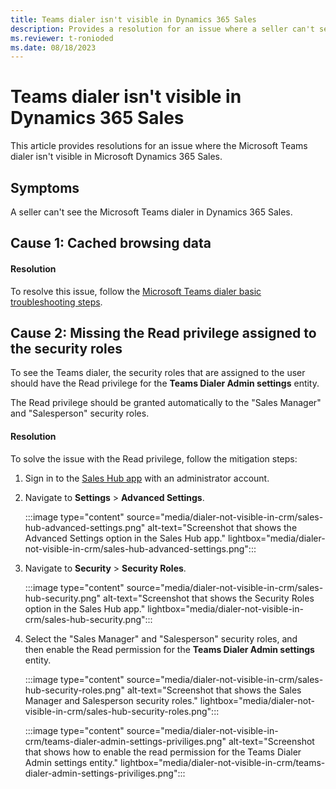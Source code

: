 ```yaml
---
title: Teams dialer isn't visible in Dynamics 365 Sales
description: Provides a resolution for an issue where a seller can't see the Microsoft Teams dialer in Dynamics 365 Sales due to cached browsing data or the Read privilege.
ms.reviewer: t-ronioded
ms.date: 08/18/2023
---
```

# Teams dialer isn't visible in Dynamics 365 Sales

This article provides resolutions for an issue where the Microsoft Teams dialer isn't visible in Microsoft Dynamics 365 Sales.

## Symptoms

A seller can't see the Microsoft Teams dialer in Dynamics 365 Sales.

## Cause 1: Cached browsing data

#### Resolution

To resolve this issue, follow the [Microsoft Teams dialer basic troubleshooting steps](dialer-basic-troubleshooting.md).

## Cause 2: Missing the Read privilege assigned to the security roles

To see the Teams dialer, the security roles that are assigned to the user should have the Read privilege for the **Teams Dialer Admin settings** entity.

The Read privilege should be granted automatically to the "Sales Manager" and "Salesperson" security roles.

#### Resolution

To solve the issue with the Read privilege, follow the mitigation steps:

1. Sign in to the [Sales Hub app](/dynamics365/sales/intro-saleshub) with an administrator account.

2. Navigate to **Settings** > **Advanced Settings**.

   :::image type="content" source="media/dialer-not-visible-in-crm/sales-hub-advanced-settings.png" alt-text="Screenshot that shows the Advanced Settings option in the Sales Hub app." lightbox="media/dialer-not-visible-in-crm/sales-hub-advanced-settings.png":::

3. Navigate to **Security** > **Security Roles**.

   :::image type="content" source="media/dialer-not-visible-in-crm/sales-hub-security.png" alt-text="Screenshot that shows the Security Roles option in the Sales Hub app." lightbox="media/dialer-not-visible-in-crm/sales-hub-security.png":::

4. Select the "Sales Manager" and "Salesperson" security roles, and then enable the Read permission for the **Teams Dialer Admin settings** entity.

   :::image type="content" source="media/dialer-not-visible-in-crm/sales-hub-security-roles.png" alt-text="Screenshot that shows the Sales Manager and Salesperson security roles." lightbox="media/dialer-not-visible-in-crm/sales-hub-security-roles.png":::

   :::image type="content" source="media/dialer-not-visible-in-crm/teams-dialer-admin-settings-priviliges.png" alt-text="Screenshot that shows how to enable the read permission for the Teams Dialer Admin settings entity." lightbox="media/dialer-not-visible-in-crm/teams-dialer-admin-settings-priviliges.png":::
